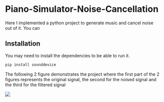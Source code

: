 # Piano-Simulator-Noise-Cancellation
Here I implemented a python project to generate music and cancel noise out of it. You can 

## Installation
You may need to install the dependencies to be able to run it.

```sh
pip install sounddevice
```


The following 2 figure demonstrates the project
where the first part of the 2 figures represents the original signal, the second for the noised signal and the third for the filtered signal

![](https://github.com/AlaaHisham02/Piano-Simulator-Noise-Cancellation/blob/2cd5ae5292bf6fea8cad3a21877bcb685df9d7d9/Output.PNG)
